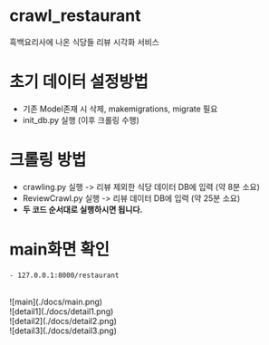 # crawl_restaurant
흑백요리사에 나온 식당들 리뷰 시각화 서비스


# 초기 데이터 설정방법
- 기존 Model존재 시 삭제, makemigrations, migrate 필요
- init_db.py 실행 (이후 크롤링 수행)
 
# 크롤링 방법
- crawling.py 실행 -> 리뷰 제외한 식당 데이터 DB에 입력 (약 8분 소요)
- ReviewCrawl.py 실행 -> 리뷰 데이터 DB에 입력 (약 25분 소요)
- **두 코드 순서대로 실행하시면 됩니다.**

# main화면 확인
    - 127.0.0.1:8000/restaurant

<br>
![main](./docs/main.png)

<br>
![detail1](./docs/detail1.png)

<br>
![detail2](./docs/detail2.png)

<br>
![detail3](./docs/detail3.png)


